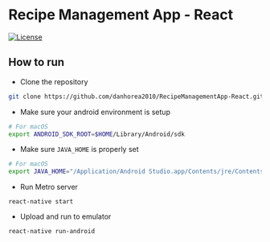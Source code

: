 # Recipe Management App - React 

[![License](https://img.shields.io/:license-mit-blue.svg)](https://badges.mit-license.org)

## How to run

* Clone the repository
```bash
git clone https://github.com/danhorea2010/RecipeManagementApp-React.git
```

* Make sure your android environment is setup
```bash
# For macOS
export ANDROID_SDK_ROOT=$HOME/Library/Android/sdk
```
* Make sure ```JAVA_HOME``` is properly set
```bash
# For macOS
export JAVA_HOME="/Application/Android Studio.app/Contents/jre/Contents/Home"
```
* Run Metro server

```
react-native start
```

* Upload and run to emulator

```
react-native run-android
```


